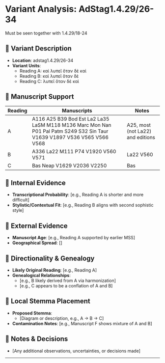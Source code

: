 # Variant Analysis: AdStag1.4.29/26-34

Must be seen together with 1.4.29/18-24

## 📌 Variant Description
- **Location**: adstag1.4.29/26-34
- **Variant Units**: 
  - Reading A: καὶ λυπεῖ ὅταν δὲ καὶ
  - Reading B: καὶ λυπεῖ ὅταν δὲ
  - Reading C: λυπεῖ ὅταν δὲ καὶ

## 🧬 Manuscript Support
| Reading | Manuscripts | Notes |
|--------|-------------|-------|
| A      | A116 A25 B39 Bod Est La2 La35 LaSM M118 M136 Marc Mon Nan P01 Pal Patm S249 S32 Sin Taur V1639 V1897 V536 V565 V566 V568 | A25, most (not La22) and editions |
| B      | A336 La22 M111 P74 V1920 V560 V571    | La22 V560 |
| C      | Bas Neap V1629 V2036 V2250| Bas |

## 🧠 Internal Evidence
- **Transcriptional Probability**: [e.g., Reading A is shorter and more difficult]
- **Stylistic/Contextual Fit**: [e.g., Reading B aligns with second sophistic style]

## 🧭 External Evidence
- **Manuscript Age**: [e.g., Reading A supported by earlier MSS]
- **Geographical Spread**: []

## 🔄 Directionality & Genealogy
- **Likely Original Reading**: [e.g., Reading A]
- **Genealogical Relationships**:
  - [e.g., B likely derived from A via harmonization]
  - [e.g., C appears to be a conflation of A and B]

## 🌿 Local Stemma Placement
- **Proposed Stemma**:
  - [Diagram or description, e.g., A → B → C]
- **Contamination Notes**: [e.g., Manuscript F shows mixture of A and B]

## 📝 Notes & Decisions
- [Any additional observations, uncertainties, or decisions made]

---